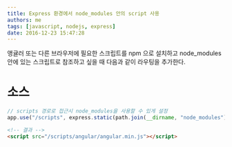 ```yaml
---
title: Express 환경에서 node_modules 안의 script 사용
authors: me
tags: [javascript, nodejs, express]
date: 2016-12-23 15:47:28
---
```


앵귤러 또는 다른 브라우저에 필요한 스크립트를 npm 으로 설치하고
node_modules 안에 있는 스크립트로 참조하고 싶을 때 다음과 같이 라우팅을 추가한다.

# 소스

```js
// scripts 경로로 접근시 node_modules을 사용할 수 있게 설정
app.use("/scripts", express.static(path.join(__dirname, "node_modules")));
```

```html
<!-- 결과 -->
<script src="/scripts/angular/angular.min.js"></script>
```
